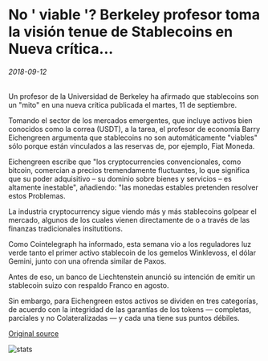 # No ' viable '? Berkeley profesor toma la visión tenue de Stablecoins en Nueva crítica...

###### 2018-09-12

Un profesor de la Universidad de Berkeley ha afirmado que stablecoins son un "mito" en una nueva crítica publicada el martes, 11 de septiembre.

Tomando el sector de los mercados emergentes, que incluye activos bien conocidos como la correa (USDT), a la tarea, el profesor de economía Barry Eichengreen argumenta que stablecoins no son automáticamente "viables" sólo porque están vinculados a las reservas de, por ejemplo, Fiat Moneda.

Eichengreen escribe que "los cryptocurrencies convencionales, como bitcoin, comercian a precios tremendamente fluctuantes, lo que significa que su poder adquisitivo – su dominio sobre bienes y servicios – es altamente inestable", añadiendo: "las monedas estables pretenden resolver estos Problemas.

La industria cryptocurrency sigue viendo más y más stablecoins golpear el mercado, algunos de los cuales vienen directamente de o a través de las finanzas tradicionales insitutitions.

Como Cointelegraph ha informado, esta semana vio a los reguladores luz verde tanto el primer activo stablecoin de los gemelos Winklevoss, el dólar Gemini, junto con una ofrenda similar de Paxos.

Antes de eso, un banco de Liechtenstein anunció su intención de emitir un stablecoin suizo con respaldo Franco en agosto.

Sin embargo, para Eichengreen estos activos se dividen en tres categorías, de acuerdo con la integridad de las garantías de los tokens — completas, parciales y no Colateralizadas — y cada una tiene sus puntos débiles.

[Original source](https://cointelegraph.com/news/not-viable-berkeley-professor-takes-dim-view-of-stablecoins-in-new-critique)

![stats](https://c.statcounter.com/11760860/0/a89fa40b/1/ "stats")